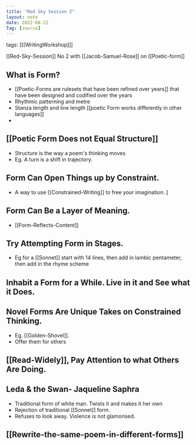 ```yaml
---
title: "Red Sky Session 2"
layout: note
date: 2022-08-22
Tag: [source]
---
```


tags: [[[WritingWorkshop]]]

[[Red-Sky-Session]] No 2 with [[Jacob-Samuel-Rose]] on [[Poetic-form]]

## What is Form?

- [[Poetic-Forms are rulesets that have been refined over years]] that have been designed and codified over the years
- Rhythmic patterning and metre
- Stanza length and line length
[[poetic Form works differently in other languages]]
- 

## [[Poetic Form Does not Equal Structure]]

-   Structure is the way a poem's thinking moves
-   Eg. A turn is a shift in trajectory.

## Form Can Open Things up by Constraint.

- A way to use [[Constrained-Writing]] to free your imagination. [

## Form Can Be a Layer of Meaning.

- [[Form-Reflects-Content]]

## Try Attempting Form in Stages.

-   Eg  for a [[Sonnet]] start with 14 lines, then add in Iambic pentameter, then add in the rhyme scheme

## Inhabit a Form for a While. Live in it and See what it Does.

## Novel Forms Are Unique Takes on Constrained Thinking.

- Eg. [[Golden-Shovel]].
- Offer them for others

## [[Read-Widely]], Pay Attention to what Others Are Doing.

## Leda & the Swan- Jaqueline Saphra

-   Traditional form of white man. Twists it and makes it her own
-   Rejection of traditional [[Sonnet]] form.
-   Refuses to look away. Violence is not glamorised.

## [[Rewrite-the-same-poem-in-different-forms]]

